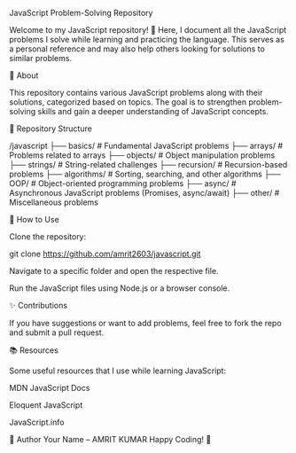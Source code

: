 JavaScript Problem-Solving Repository

Welcome to my JavaScript repository! 🚀 Here, I document all the JavaScript problems I solve while learning and practicing the language. This serves as a personal reference and may also help others looking for solutions to similar problems.

📌 About

This repository contains various JavaScript problems along with their solutions, categorized based on topics. The goal is to strengthen problem-solving skills and gain a deeper understanding of JavaScript concepts.

📂 Repository Structure

/javascript
  ├── basics/         # Fundamental JavaScript problems
  ├── arrays/         # Problems related to arrays
  ├── objects/        # Object manipulation problems
  ├── strings/        # String-related challenges
  ├── recursion/      # Recursion-based problems
  ├── algorithms/     # Sorting, searching, and other algorithms
  ├── OOP/            # Object-oriented programming problems
  ├── async/          # Asynchronous JavaScript problems (Promises, async/await)
  ├── other/          # Miscellaneous problems

🚀 How to Use

Clone the repository:

git clone https://github.com/amrit2603/javascript.git

Navigate to a specific folder and open the respective file.

Run the JavaScript files using Node.js or a browser console.

✨ Contributions

If you have suggestions or want to add problems, feel free to fork the repo and submit a pull request.

📚 Resources

Some useful resources that I use while learning JavaScript:

MDN JavaScript Docs

Eloquent JavaScript

JavaScript.info

📌 Author
Your Name – AMRIT KUMAR
Happy Coding! 🎯

